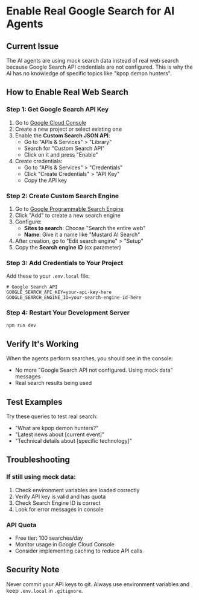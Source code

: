 # Enable Real Google Search for AI Agents

## Current Issue

The AI agents are using mock search data instead of real web search because Google Search API credentials are not configured. This is why the AI has no knowledge of specific topics like "kpop demon hunters".

## How to Enable Real Web Search

### Step 1: Get Google Search API Key

1. Go to [Google Cloud Console](https://console.cloud.google.com/)
2. Create a new project or select existing one
3. Enable the **Custom Search JSON API**:
   - Go to "APIs & Services" > "Library"
   - Search for "Custom Search API"
   - Click on it and press "Enable"
4. Create credentials:
   - Go to "APIs & Services" > "Credentials"
   - Click "Create Credentials" > "API Key"
   - Copy the API key

### Step 2: Create Custom Search Engine

1. Go to [Google Programmable Search Engine](https://programmablesearchengine.google.com/)
2. Click "Add" to create a new search engine
3. Configure:
   - **Sites to search**: Choose "Search the entire web"
   - **Name**: Give it a name like "Mustard AI Search"
4. After creation, go to "Edit search engine" > "Setup"
5. Copy the **Search engine ID** (cx parameter)

### Step 3: Add Credentials to Your Project

Add these to your `.env.local` file:

```env
# Google Search API
GOOGLE_SEARCH_API_KEY=your-api-key-here
GOOGLE_SEARCH_ENGINE_ID=your-search-engine-id-here
```

### Step 4: Restart Your Development Server

```bash
npm run dev
```

## Verify It's Working

When the agents perform searches, you should see in the console:
- No more "Google Search API not configured. Using mock data" messages
- Real search results being used

## Test Examples

Try these queries to test real search:
- "What are kpop demon hunters?"
- "Latest news about [current event]"
- "Technical details about [specific technology]"

## Troubleshooting

### If still using mock data:
1. Check environment variables are loaded correctly
2. Verify API key is valid and has quota
3. Check Search Engine ID is correct
4. Look for error messages in console

### API Quota
- Free tier: 100 searches/day
- Monitor usage in Google Cloud Console
- Consider implementing caching to reduce API calls

## Security Note

Never commit your API keys to git. Always use environment variables and keep `.env.local` in `.gitignore`.
